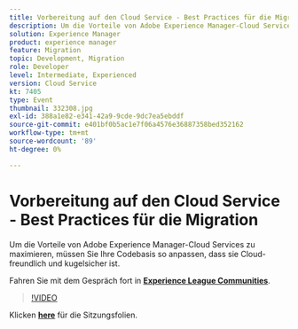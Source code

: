 ```yaml
---
title: Vorbereitung auf den Cloud Service - Best Practices für die Migration
description: Um die Vorteile von Adobe Experience Manager-Cloud Services zu maximieren, müssen Sie Ihre Codebasis so anpassen, dass sie Cloud-freundlich und kugelsicher ist.
solution: Experience Manager
product: experience manager
feature: Migration
topic: Development, Migration
role: Developer
level: Intermediate, Experienced
version: Cloud Service
kt: 7405
type: Event
thumbnail: 332308.jpg
exl-id: 388a1e82-e341-42a9-9cde-9dc7ea5ebddf
source-git-commit: e401bf0b5ac1e7f06a4576e36887358bed352162
workflow-type: tm+mt
source-wordcount: '89'
ht-degree: 0%

---
```


# Vorbereitung auf den Cloud Service - Best Practices für die Migration

Um die Vorteile von Adobe Experience Manager-Cloud Services zu maximieren, müssen Sie Ihre Codebasis so anpassen, dass sie Cloud-freundlich und kugelsicher ist.

Fahren Sie mit dem Gespräch fort in **[Experience League Communities](https://adobe.ly/36Yd3v6)**.

>[!VIDEO](https://video.tv.adobe.com/v/332308/?quality=12&learn=on&hidetitle=true)

Klicken **[here](/help/adobe-developers-live/assets/get-ready-aem-cloud.pdf)** für die Sitzungsfolien.
